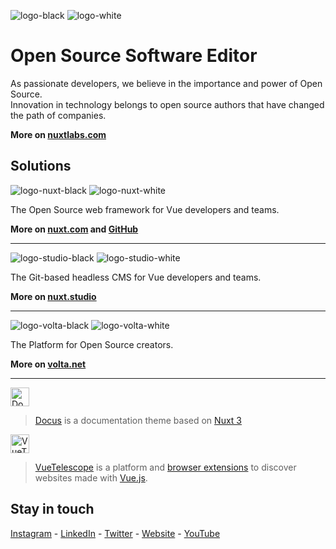 ![logo-black](https://user-images.githubusercontent.com/4084277/212050243-721aa30f-a841-41f6-a1b0-0d5ce659b6ff.png#gh-light-mode-only)
![logo-white](https://user-images.githubusercontent.com/4084277/212050254-4c6c4482-65ad-4cb1-9024-117a5fc476c9.png#gh-dark-mode-only)

# Open Source Software Editor

As passionate developers, we believe in the importance and power of Open Source.  
Innovation in technology belongs to open source authors that have changed the path of companies.

**More on [nuxtlabs.com](https://nuxtlabs.com)**

## Solutions

![logo-nuxt-black](https://user-images.githubusercontent.com/4084277/212057350-ec6ba46e-3293-4cea-bdca-d52bb1a546cc.png#gh-light-mode-only)
![logo-nuxt-white](https://user-images.githubusercontent.com/4084277/212057307-37c41c69-3a1e-4b78-9955-39a2a0652ff3.png#gh-dark-mode-only)

The Open Source web framework for Vue developers and teams.

**More on [nuxt.com](https://nuxt.com) and [GitHub](https://github.com/nuxt)**

---

![logo-studio-black](https://user-images.githubusercontent.com/4084277/212058975-53783b58-ae5e-4ce6-af52-3bd7258c4a91.png#gh-light-mode-only)
![logo-studio-white](https://user-images.githubusercontent.com/4084277/212059006-b1df9b09-3da8-4c22-a262-fc7d65518990.png#gh-dark-mode-only)

The Git-based headless CMS for Vue developers and teams.

**More on [nuxt.studio](https://nuxt.studio)**

---

![logo-volta-black](https://user-images.githubusercontent.com/4084277/212059283-2ac103b1-5c68-4c3c-beb2-227e80bb91ae.png#gh-light-mode-only)
![logo-volta-white](https://user-images.githubusercontent.com/4084277/212059297-0e3f77b3-faab-428b-941f-7f915f770931.png#gh-dark-mode-only)


The Platform for Open Source creators.

**More on [volta.net](https://volta.net)**

---

<a href="https://docus.com"><img height="30" alt="Docus logo" src="https://user-images.githubusercontent.com/904724/133621566-3809113b-e46c-4e00-b9f9-e7e82c98a192.png"></a>

> [Docus](https://docus.dev) is a documentation theme based on [Nuxt 3](https://v3.nuxtjs.org)

<a href="https://vuetelescope.com"><img height="30" alt="VueTelescope logo" src="https://user-images.githubusercontent.com/904724/133622661-d5c84612-9277-4483-80b5-f8ca4b3d49d6.png"></a>

> [VueTelescope](https://vuetelescope.com) is a platform and [browser extensions](https://github.com/nuxtlabs/vue-telescope-extensions) to discover websites made with [Vue.js](https://vuejs.org).

## Stay in touch

[Instagram](https://www.instagram.com/nuxtlabs) - [LinkedIn](https://www.linkedin.com/company/nuxtlabs) - [Twitter](https://twitter.com/nuxtlabs) - [Website](https://nuxtlabs.com) - [YouTube](https://www.youtube.com/@NuxtLabs)

